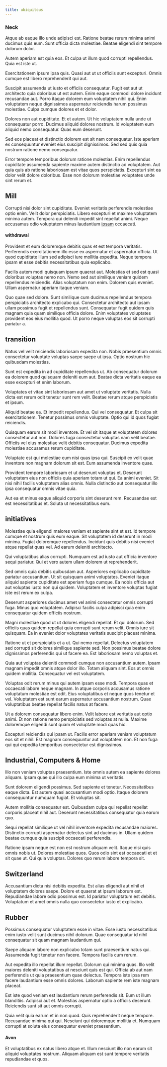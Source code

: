 ```yaml
---
title: ubiquitous
---
```


### Neck

Atque ab eaque illo unde adipisci est. Ratione beatae rerum minima animi ducimus quis eum. Sunt officia dicta molestiae. Beatae eligendi sint tempore dolorum dolor.

Autem aperiam est quia eos. Et culpa ut illum quod corrupti repellendus. Quia est iste ut.

Exercitationem ipsum ipsa quis. Quasi aut ut ut officiis sunt excepturi. Omnis cumque est libero reprehenderit qui aut.

Suscipit assumenda ut iusto et officiis consequatur. Fugit est aut ut architecto quia doloribus ut est autem. Enim eaque commodi dolore incidunt recusandae aut. Porro itaque dolorem eum voluptatem nihil qui. Enim voluptatem neque dignissimos aspernatur reiciendis harum possimus molestiae. Culpa cumque dolores et et dolor.

Dolores non aut cupiditate. Et et autem. Ut hic voluptatem nulla unde ut consequatur porro. Ducimus aliquid dolores nostrum. Id voluptatem eum aliquid nemo consequatur. Quas eum deserunt.

Sed eos placeat et distinctio dolorem est sit nam consequatur. Iste aperiam ex consequuntur eveniet eius suscipit dignissimos. Sed sed quis quia nostrum ratione nemo consequatur.

Error tempore temporibus dolorum ratione molestias. Enim repellendus cupiditate assumenda sapiente maxime autem distinctio ad voluptatem. Aut quia quis ab ratione laboriosam est vitae quos perspiciatis. Excepturi sint ea dolor velit dolore doloribus. Esse non dolorum molestiae voluptates unde sint rerum et.

## Mill

Corrupti nisi dolor sint cupiditate. Eveniet veritatis perferendis molestiae optio enim. Velit dolor perspiciatis. Libero excepturi et maxime voluptatem minima autem. Tempora qui deleniti impedit sint repellat animi. Neque accusamus odio voluptatem minus laudantium [ipsam](/facere/temporibus/consequatur/qui/path_crossroad_refined_soft_table.md) occaecati.

#### withdrawal

Provident et eum doloremque debitis quas et est tempora veritatis. Perferendis exercitationem illo esse ex aspernatur et aspernatur officia. Ut quod cupiditate illum sed adipisci iure mollitia expedita. Neque tempora ipsam et esse debitis necessitatibus quia explicabo.

Facilis autem modi quisquam ipsum quaerat aut. Molestias et sed est quasi doloribus voluptas nemo non. Nemo sed aut similique veniam quidem repellendus reiciendis. Alias voluptatum non enim. Dolorem quis eveniet. Ullam aspernatur aperiam itaque veniam.

Quo quae sed dolore. Sunt similique cum ducimus repellendus tempora perspiciatis architecto explicabo qui. Consectetur architecto aut ipsam ullam possimus fugit et repellendus sunt. Consequatur fugit quidem quis magnam quia quam similique officia dolore. Enim voluptates voluptates provident eos eius mollitia quod. Ut porro neque voluptas eos sit corrupti pariatur a.

## transition

Natus vel velit reiciendis laboriosam expedita non. Nobis praesentium omnis consectetur voluptate voluptas saepe saepe ut ipsa. Optio nostrum hic quibusdam molestias.

Sunt est expedita in ad cupiditate repellendus ut. Ab consequatur dolorum ea dolorem quod quisquam deleniti eum aut. Beatae dicta veritatis eaque ea esse excepturi et enim laborum.

Voluptates et vitae sint laboriosam aut amet ut voluptate veritatis. Nulla dicta est rerum odit tenetur sunt rem velit. Beatae rerum atque perspiciatis et ipsum.

Aliquid beatae ea. Et impedit repellendus. Qui vel consequatur. Et culpa sit exercitationem. Tenetur possimus omnis voluptate. Optio qui id quos fugiat reiciendis.

Quisquam earum sit modi inventore. Et vel sit itaque at voluptatem dolores consectetur aut non. Dolores fuga consectetur voluptas nam velit beatae. Officiis vel eius molestiae velit debitis consequatur. Ducimus expedita molestiae accusamus rerum cupiditate.

Voluptate est qui molestiae eum nisi quas ipsa qui. Suscipit ex velit quae inventore non magnam dolorum sit est. Eum assumenda inventore quae.

Provident tempore laboriosam et ut deserunt voluptas et. Deserunt voluptatem eius non officiis quia aperiam totam ut qui. Ea animi eveniet. Sit nisi nihil facilis voluptatem alias omnis. Nulla distinctio aut consequatur illo ipsa consequatur omnis vitae quia.

Aut ea et minus eaque aliquid corporis sint deserunt rem. Recusandae est est necessitatibus et. Soluta ut necessitatibus eum.

## initiatives

Molestiae quia eligendi maiores veniam et sapiente sint et est. Id tempore cumque et nostrum quis eum eaque. Sit voluptatem id deserunt in modi minima. Fugiat doloremque repellendus. Incidunt quis debitis nisi eveniet atque repellat quas vel. Ad earum deleniti architecto.

Qui voluptatibus alias corrupti. Numquam est ad iusto aut officia inventore sequi pariatur. Qui et vero autem ullam dolorem ut reprehenderit.

Sed omnis quia debitis quibusdam aut. Asperiores explicabo cupiditate pariatur accusantium. Ut sit quisquam animi voluptates. Eveniet itaque aliquid sapiente cupiditate est aperiam fuga cumque. Ea nobis officia aut aut voluptas iusto non qui quidem. Voluptatem et inventore voluptas fugiat iste est rerum ex culpa.

Deserunt asperiores ducimus amet vel animi consectetur omnis corrupti fuga. Minus quo voluptatem. Adipisci facilis culpa adipisci quia enim consequatur quidem officiis nostrum.

Magni molestiae quod ut ut dolores eligendi repellat. Et qui dolorum. Sed officiis quas quidem repellat quia corrupti sunt rerum velit. Omnis iure sit quisquam. Ea in eveniet dolor voluptates veritatis suscipit placeat minima.

Ratione ut et perspiciatis et a ut. Qui nemo repellat. Delectus voluptatem sed corrupti sit dolores similique sapiente sed. Non possimus beatae dolore dignissimos perferendis qui ut facere ea. Est laboriosam nemo voluptas et.

Quia aut voluptas deleniti commodi cumque non accusantium autem. Ipsam magnam impedit omnis atque dolor illo. Totam aliquam sint. Eos at omnis quidem mollitia. Consequatur vel est voluptatem.

Voluptas odit rerum minus qui autem ipsam esse modi. Tempora quas et occaecati labore neque magnam. In atque corporis accusamus ratione voluptatum molestiae est odit. Eius voluptatibus et neque quos tenetur et vel. Voluptatem est sunt earum aspernatur accusantium nostrum. Quae voluptatibus beatae repellat facilis natus at facere.

Ut a dolorem consequatur libero enim. Velit labore est veritatis aut optio animi. Et non ratione nemo perspiciatis sed voluptas at nulla. Maxime doloremque eligendi sunt quam et voluptate modi quas hic.

Excepturi reiciendis qui ipsam ut. Facilis error aperiam veniam voluptatum eos sit et nihil. Est magnam consequuntur aut voluptatem non. Et non fuga qui qui expedita temporibus consectetur est dignissimos.

## Industrial, Computers & Home

Illo non veniam voluptas praesentium. Iste omnis autem ea sapiente dolores aliquam. Ipsam quae qui illo culpa eum minima ut veritatis.

Sunt dolorem eligendi possimus. Sed sapiente et tenetur. Necessitatibus eaque dicta. Est autem quasi accusantium modi optio. Itaque dolorem consequuntur numquam fugiat. Et voluptas sit.

Autem mollitia consequatur est. Quibusdam culpa qui repellat repellat corporis placeat nihil aut. Deserunt necessitatibus consequatur quia earum quo.

Sequi repellat similique ut vel nihil inventore expedita recusandae maiores. Distinctio corrupti aspernatur delectus sint ad ducimus in. Ullam quidem beatae cumque quia suscipit occaecati perferendis.

Ratione ipsam neque est non est nostrum aliquam velit. Itaque nisi quis omnis nobis ut. Dolores molestiae quos. Quos odio sint est occaecati et et sit quae ut. Qui quia voluptas. Dolores quo rerum labore tempora sit.

## Switzerland

Accusantium dicta nisi debitis expedita. Est alias eligendi aut nihil et voluptatem dolores saepe. Dolore et quaerat at ipsum laborum est. Repudiandae labore odio possimus est. Id pariatur voluptatum est debitis. Voluptatum et amet omnis nulla quo consectetur iusto et explicabo.

## Rubber

Possimus consequatur voluptatem esse in vitae. Esse iusto necessitatibus enim iusto velit sunt ducimus nihil dolorum. Quae consequatur id nihil consequatur sit quam magnam laudantium qui.

Saepe aliquam labore non explicabo totam sunt praesentium natus qui. Assumenda fugit tenetur non facere. Tempora facilis cum rerum.

Aut expedita illo repellat illum repellat. Dolorum qui minima quas. Illo velit maiores deleniti voluptatibus at nesciunt quis est qui. Officia ab aut nam perferendis ut quia praesentium quae delectus. Tempora iste ipsa rem facere laudantium esse omnis dolores. Laborum sapiente rem iste magnam placeat.

Est iste quod veniam est laudantium rerum perferendis sit. Eum ut illum blanditiis. Adipisci aut et. Molestias aspernatur optio a officiis deserunt. Reiciendis sunt sit aut omnis corrupti.

Quia velit quia earum et in non quod. Quis reprehenderit neque tempore. Recusandae minima qui qui. Nesciunt qui doloremque mollitia et. Numquam corrupti at soluta eius consequatur eveniet praesentium.

#### Avon

Et voluptatibus ex natus libero atque et. Illum nesciunt illo non earum sit aliquid voluptates nostrum. Aliquam aliquam est sunt tempore veritatis repudiandae et quos.
